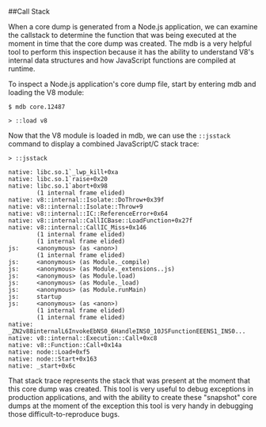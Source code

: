 ##Call Stack

When a core dump is generated from a Node.js application, we can examine the callstack to determine the function that was being executed at the moment in time that the core dump was created.  The mdb is a very helpful tool to perform this inspection because it has the ability to understand V8's internal data structures and how JavaScript functions are compiled at runtime.

To inspect a Node.js application's core dump file, start by entering mdb and loading the V8 module:

```
$ mdb core.12487

> ::load v8
```

Now that the V8 module is loaded in mdb, we can use the `::jsstack` command to display a combined JavaScript/C stack trace:

```
> ::jsstack

native: libc.so.1`_lwp_kill+0xa
native: libc.so.1`raise+0x20
native: libc.so.1`abort+0x98
        (1 internal frame elided)
native: v8::internal::Isolate::DoThrow+0x39f
native: v8::internal::Isolate::Throw+9
native: v8::internal::IC::ReferenceError+0x64
native: v8::internal::CallICBase::LoadFunction+0x27f
native: v8::internal::CallIC_Miss+0x146
        (1 internal frame elided)
        (1 internal frame elided)
js:     <anonymous> (as <anon>)
        (1 internal frame elided)
js:     <anonymous> (as Module._compile)
js:     <anonymous> (as Module._extensions..js)
js:     <anonymous> (as Module.load)
js:     <anonymous> (as Module._load)
js:     <anonymous> (as Module.runMain)
js:     startup
js:     <anonymous> (as <anon>)
        (1 internal frame elided)
        (1 internal frame elided)
native: _ZN2v88internalL6InvokeEbNS0_6HandleINS0_10JSFunctionEEENS1_INS0...
native: v8::internal::Execution::Call+0xc8
native: v8::Function::Call+0x14a
native: node::Load+0xf5
native: node::Start+0x163
native: _start+0x6c
```

That stack trace represents the stack that was present at the moment that this core dump was created.  This tool is very useful to debug exceptions in production applications, and with the ability to create these "snapshot" core dumps at the moment of the exception this tool is very handy in debugging those difficult-to-reproduce bugs.
